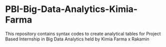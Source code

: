 # PBI-Big-Data-Analytics-Kimia-Farma
This repository contains syntax codes to create analytical tables for Project Based Internship in Big Data Analytics held by Kimia Farma x Rakamin
